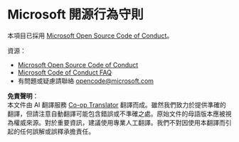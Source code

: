 <!--
CO_OP_TRANSLATOR_METADATA:
{
  "original_hash": "c06b12caf3c901eb3156e3dd5b0aea56",
  "translation_date": "2025-05-20T07:32:00+00:00",
  "source_file": "CODE_OF_CONDUCT.md",
  "language_code": "hk"
}
-->
# Microsoft 開源行為守則

本項目已採用 [Microsoft Open Source Code of Conduct](https://opensource.microsoft.com/codeofconduct/)。

資源：

- [Microsoft Open Source Code of Conduct](https://opensource.microsoft.com/codeofconduct/)
- [Microsoft Code of Conduct FAQ](https://opensource.microsoft.com/codeofconduct/faq/)
- 有問題或疑慮請聯絡 [opencode@microsoft.com](mailto:opencode@microsoft.com)

**免責聲明**：  
本文件由 AI 翻譯服務 [Co-op Translator](https://github.com/Azure/co-op-translator) 翻譯而成。雖然我們致力於提供準確的翻譯，但請注意自動翻譯可能包含錯誤或不準確之處。原始文件的母語版本應被視為權威來源。對於重要資訊，建議使用專業人工翻譯。我們不對因使用本翻譯而引起的任何誤解或誤釋承擔責任。